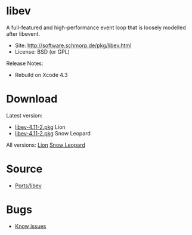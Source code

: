 

# libev #

A full-featured and high-performance event loop that is loosely modelled after libevent.

  * Site: http://software.schmorp.de/pkg/libev.html
  * License: BSD (or GPL)

Release Notes:
  * Rebuild on Xcode 4.3



# Download #

Latest version:
  * [libev-4.11-2.pkg](http://code.google.com/p/rudix/downloads/detail?name=libev-4.11-2.pkg) Lion
  * [libev-4.11-2.pkg](http://code.google.com/p/rudix-snowleopard/downloads/detail?name=libev-4.11-2.pkg) Snow Leopard

All versions: [Lion](http://code.google.com/p/rudix/downloads/list?q=libev) [Snow Leopard](http://code.google.com/p/rudix-snowleopard/downloads/list?q=libev)

# Source #
  * [Ports/libev](http://code.google.com/p/rudix/source/browse/Ports/libev)

# Bugs #
  * [Know issues](http://code.google.com/p/rudix/issues/list?q=libev)
